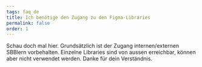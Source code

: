 ```yaml
---
tags: faq_de
title: Ich benötige den Zugang zu den Figma-Libraries
permalink: false
order: 1
---
```


Schau doch mal <sbb-link variant="inline" href="/{{page.lang}}/design-system/getting-started/designing/">hier</sbb-link>.
Grundsätzlich ist der Zugang internen/externen SBBlern vorbehalten. Einzelne Libraries sind von aussen erreichbar, können aber nicht verwendet werden. Danke für dein Verständnis.

